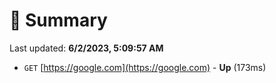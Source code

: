 # 📖 Summary
Last updated: **6/2/2023, 5:09:57 AM**

- `GET` [https://google.com](https://google.com) - **Up** (173ms)
